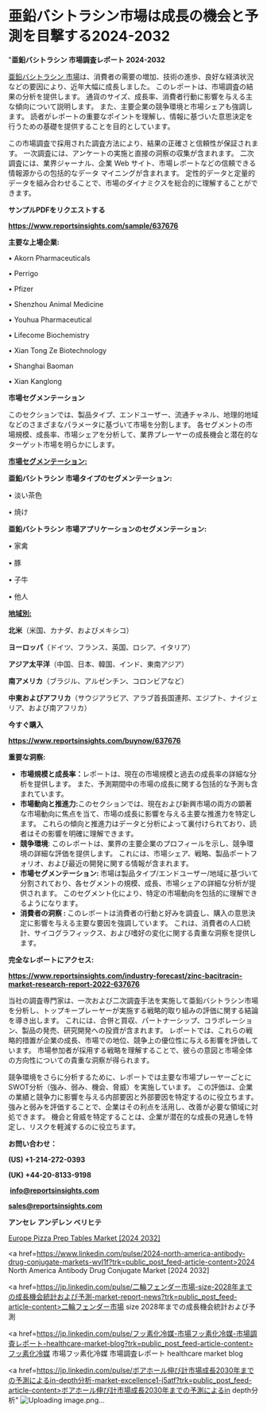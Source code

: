 # 亜鉛バシトラシン市場は成長の機会と予測を目撃する2024-2032

"<strong>亜鉛バシトラシン 市場調査レポート 2024-2032</strong>

<a href=https://www.reportsinsights.com/sample/637676>亜鉛バシトラシン 市場</a>は、消費者の需要の増加、技術の進歩、良好な経済状況などの要因により、近年大幅に成長しました。 このレポートは、市場調査の結果の分析を提供します。 通貨のサイズ、成長率、消費者行動に影響を与える主な傾向について説明します。 また、主要企業の競争環境と市場シェアも強調します。 読者がレポートの重要なポイントを理解し、情報に基づいた意思決定を行うための基礎を提供することを目的としています。

この市場調査で採用された調査方法により、結果の正確さと信頼性が保証されます。 一次調査には、アンケートの実施と直接の洞察の収集が含まれます。 二次調査には、業界ジャーナル、企業 Web サイト、市場レポートなどの信頼できる情報源からの包括的なデータ マイニングが含まれます。 定性的データと定量的データを組み合わせることで、市場のダイナミクスを総合的に理解することができます。

<strong><b>サンプルPDFをリクエストする</b></strong>

<a href=https://www.reportsinsights.com/sample/637676><strong><u>https://www.reportsinsights.com/sample/637676</u></strong></a>

<strong>主要な上場企業:</strong>

• Akorn Pharmaceuticals

• Perrigo

• Pfizer

• Shenzhou Animal Medicine

• Youhua Pharmaceutical

• Lifecome Biochemistry

• Xian Tong Ze Biotechnology

• Shanghai Baoman

• Xian Kanglong

<strong>市場セグメンテーション</strong>

このセクションでは、製品タイプ、エンドユーザー、流通チャネル、地理的地域などのさまざまなパラメータに基づいて市場を分割します。 各セグメントの市場規模、成長率、市場シェアを分析して、業界プレーヤーの成長機会と潜在的なターゲット市場を明らかにします。

<strong><u>市場セグメンテーション</u></strong><strong><u>:</u></strong>

<strong>亜鉛バシトラシン 市場タイプのセグメンテーション:</strong>

• 淡い茶色

• 焼け

<strong>亜鉛バシトラシン 市場アプリケーションのセグメンテーション:</strong>

• 家禽

• 豚

• 子牛

• 他人

<strong><u>地域別</u></strong><strong><u>:</u></strong>

<strong>北米</strong>（米国、カナダ、およびメキシコ）

<strong>ヨーロッパ</strong>（ドイツ、フランス、英国、ロシア、イタリア）

<strong>アジア太平洋</strong>（中国、日本、韓国、インド、東南アジア）

<strong>南アメリカ</strong>（ブラジル、アルゼンチン、コロンビアなど）

<strong>中東およびアフリカ</strong>（サウジアラビア、アラブ首長国連邦、エジプト、ナイジェリア、および南アフリカ）

<strong>今すぐ購入</strong>

<a href=https://www.reportsinsights.com/buynow/637676><strong><u>https://www.reportsinsights.com/buynow/637676</u></strong></a>

<strong>重要な洞察:</strong>
<ul>
  <li><strong>市場規模と成長率：</strong>レポートは、現在の市場規模と過去の成長率の詳細な分析を提供します。 また、予測期間中の市場の成長に関する包括的な予測も含まれています。</li>
  <li><strong>市場動向と推進力:</strong>このセクションでは、現在および新興市場の両方の顕著な市場動向に焦点を当て、市場の成長に影響を与える主要な推進力を特定します。 これらの傾向と推進力はデータと分析によって裏付けられており、読者はその影響を明確に理解できます。</li>
  <li><strong>競争環境</strong>: このレポートは、業界の主要企業のプロフィールを示し、競争環境の詳細な評価を提供します。 これには、市場シェア、戦略、製品ポートフォリオ、および最近の開発に関する情報が含まれます。</li>
  <li><strong>市場セグメンテーション: </strong>市場は製品タイプ/エンドユーザー/地域に基づいて分割されており、各セグメントの規模、成長、市場シェアの詳細な分析が提供されます。 このセグメント化により、特定の市場動向を包括的に理解できるようになります。</li>
  <li><strong>消費者の洞察 : </strong>このレポートは消費者の行動と好みを調査し、購入の意思決定に影響を与える主要な要因を強調しています。 これは、消費者の人口統計、サイコグラフィックス、および嗜好の変化に関する貴重な洞察を提供します。</li>
</ul>
<strong>完全なレポートにアクセス:</strong>

<a href=https://www.reportsinsights.com/industry-forecast/zinc-bacitracin-market-research-report-2022-637676><strong><u><b>https://www.reportsinsights.com/industry-forecast/zinc-bacitracin-market-research-report-2022-637676</b></u></strong></a>

当社の調査専門家は、一次および二次調査手法を実施して亜鉛バシトラシン市場を分析し、トップキープレーヤーが実施する戦略的取り組みの評価に関する結論を導き出します。 これには、合併と買収、パートナーシップ、コラボレーション、製品の発売、研究開発への投資が含まれます。 レポートでは、これらの戦略的措置が企業の成長、市場での地位、競争上の優位性に与える影響を評価しています。 市場参加者が採用する戦略を理解することで、彼らの意図と市場全体の方向性についての貴重な洞察が得られます。

競争環境をさらに分析するために、レポートでは主要な市場プレーヤーごとにSWOT分析（強み、弱み、機会、脅威）を実施しています。 この評価は、企業の業績と競争力に影響を与える内部要因と外部要因を特定するのに役立ちます。 強みと弱みを評価することで、企業はその利点を活用し、改善が必要な領域に対処できます。 機会と脅威を特定することは、企業が潜在的な成長の見通しを特定し、リスクを軽減するのに役立ちます。

<strong>お問い合わせ：</strong>

<strong>(US) +1-214-272-0393</strong>

<strong>(UK) +44-20-8133-9198</strong>

<strong> </strong><a href=info@reportsinsights.com><strong><u>info@reportsinsights.com</u></strong></a>

<a href=sales@reportsinsights.com><strong><u>sales@reportsinsights.com</u></strong></a>

<strong>アンセレ アンデレン ベリヒテ</strong>

<a href=https://www.linkedin.com/pulse/europe-pizza-prep-tables-markets-2024-business-5yybc/>Europe Pizza Prep Tables Market [2024 2032]</a>

<a href=https://www.linkedin.com/pulse/2024-north-america-antibody-drug-conjugate-markets-wvl1f?trk=public_post_feed-article-content>2024 North America Antibody Drug Conjugate Market [2024 2032]</a>

<a href=https://jp.linkedin.com/pulse/二輪フェンダー市場-size-2028年までの成長機会統計および予測-market-report-news?trk=public_post_feed-article-content>二輪フェンダー市場 size 2028年までの成長機会統計および予測</a>

<a href=https://jp.linkedin.com/pulse/フッ素化冷媒-市場フッ素化冷媒-市場調査レポート-healthcare-market-blog?trk=public_post_feed-article-content>フッ素化冷媒 市場フッ素化冷媒 市場調査レポート healthcare market blog</a>

<a href=https://jp.linkedin.com/pulse/ボアホール伸び計市場成長2030年までの予測によるin-depth分析-market-excellence1-j5atf?trk=public_post_feed-article-content>ボアホール伸び計市場成長2030年までの予測によるin depth分析</a>"
![Uploading image.png…]()
